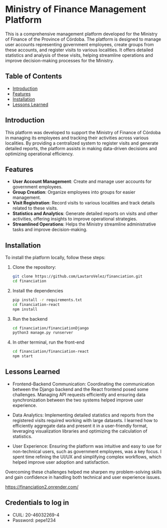 
# Ministry of Finance Management Platform

This is a comprehensive management platform developed for the Ministry of Finance of the Province of Córdoba. The platform is designed to manage user accounts representing government employees, create groups from these accounts, and register visits to various localities. It offers detailed statistics and analysis of these visits, helping streamline operations and improve decision-making processes for the Ministry.

## Table of Contents
- [Introduction](#introduction)
- [Features](#features)
- [Installation](#installation)
- [Lessons Learned](#Lessons)


## Introduction

This platform was developed to support the Ministry of Finance of Córdoba in managing its employees and tracking their activities across various localities. By providing a centralized system to register visits and generate detailed reports, the platform assists in making data-driven decisions and optimizing operational efficiency.

## Features

- **User Account Management**: Create and manage user accounts for government employees.
- **Group Creation**: Organize employees into groups for easier management.
- **Visit Registration**: Record visits to various localities and track details related to these visits.
- **Statistics and Analytics**: Generate detailed reports on visits and other activities, offering insights to improve operational strategies.
- **Streamlined Operations**: Helps the Ministry streamline administrative tasks and improve decision-making.

## Installation

To install the platform locally, follow these steps:

1. Clone the repository:
   ```bash
   git clone https://github.com/LautaroVelez/financiation.git
   cd financiation
2. Install the dependencies
   ```bash
   pip install -r requirements.txt
   cd financiation-react
   npm install
3. Run the backend
    ```bash
    cd financiation/financiationDjango
    python3 manage.py runserver
4. In other terminal, run the front-end
    ```bash
    cd financiation/financiation-react
    npm start
## Lessons Learned

- Frontend-Backend Communication: Coordinating the communication between the Django backend and the React frontend posed some challenges. Managing API requests efficiently and ensuring data synchronization between the two systems helped improve user experience.

- Data Analytics: Implementing detailed statistics and reports from the registered visits required working with large datasets. I learned how to efficiently aggregate data and present it in a user-friendly format, leveraging visualization libraries and optimizing the calculation of statistics.

- User Experience: Ensuring the platform was intuitive and easy to use for non-technical users, such as government employees, was a key focus. I spent time refining the UI/UX and simplifying complex workflows, which helped improve user adoption and satisfaction.

Overcoming these challenges helped me sharpen my problem-solving skills and gain confidence in handling both technical and user experience issues.


https://financiation2.onrender.com/

## Credentials to log in
- CUIL: 20-46032269-4
- Password: pepe1234

